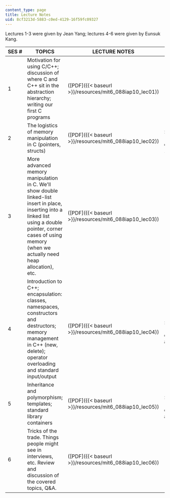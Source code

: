 ```yaml
---
content_type: page
title: Lecture Notes
uid: 8cf3213d-5883-c0ed-4129-16f59fc09327
---
```


Lectures 1-3 were given by Jean Yang; lectures 4-6 were given by Eunsuk Kang.

| SES # | TOPICS | LECTURE NOTES | SUPPORTING FILES |
| --- | --- | --- | --- |
| 1 | Motivation for using C/C++; discussion of where C and C++ sit in the abstraction hierarchy; writing our first C programs | ([PDF]({{< baseurl >}}/resources/mit6_088iap10_lec01)) | &nbsp; |
| 2 | The logistics of memory manipulation in C (pointers, structs) | ([PDF]({{< baseurl >}}/resources/mit6_088iap10_lec02)) | ([ZIP]({{< baseurl >}}/resources/lec02)) (This ZIP file contains: 1 .c file and 1 .h file.) |
| 3 | More advanced memory manipulation in C. We'll show double linked-list insert in place, inserting into a linked list using a double pointer, corner cases of using memory (when we actually need heap allocation), etc. | ([PDF]({{< baseurl >}}/resources/mit6_088iap10_lec03)) | &nbsp; |
| 4 | Introduction to C++; encapsulation: classes, namespaces, constructors and destructors; memory management in C++ (new, delete); operator overloading and standard input/output | ([PDF]({{< baseurl >}}/resources/mit6_088iap10_lec04)) | ([ZIP]({{< baseurl >}}/resources/lec04)) (This Zip file contains: 3 .cc files and 2 .h files.) |
| 5 | Inheritance and polymorphism; templates; standard library containers | ([PDF]({{< baseurl >}}/resources/mit6_088iap10_lec05)) | ([ZIP]({{< baseurl >}}/resources/lec05)) (This ZIP file contains: 4 .cc files and 3 .h files.) |
| 6 | Tricks of the trade. Things people might see in interviews, etc. Review and discussion of the covered topics, Q&A. | ([PDF]({{< baseurl >}}/resources/mit6_088iap10_lec06)) |